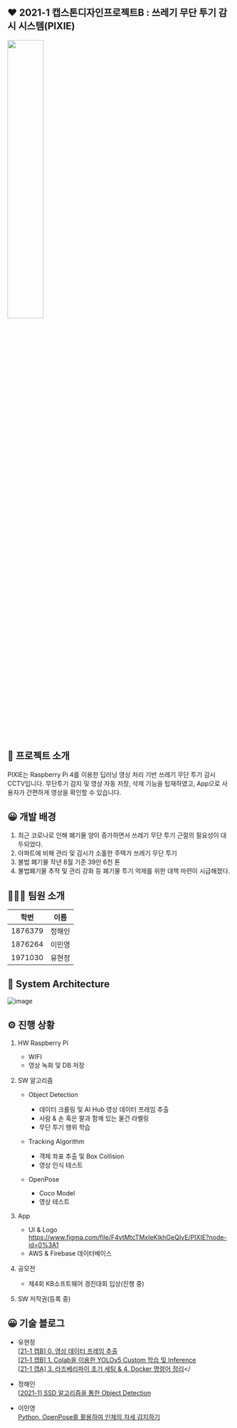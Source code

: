 ## ❤️ 2021-1 캡스톤디자인프로젝트B : 쓰레기 무단 투기 감시 시스템(PIXIE)
<img src="https://user-images.githubusercontent.com/67186222/120105425-c8506f80-c193-11eb-8533-0be46aef75b4.jpg" width="40%">

## 📖 프로젝트 소개
PIXIE는 Raspberry Pi 4를 이용한 딥러닝 영상 처리 기반 쓰레기 무단 투기 감시 CCTV입니다.
무단투기 감지 및 영상 자동 저장, 삭제 기능을 탑재하였고, App으로 사용자가 간편하게 영상을 확인할 수 있습니다.

## 😀 개발 배경
 1. 최근 코로나로 인해 폐기물 양이 증가하면서 쓰레기 무단 투기 근절의 필요성이 대두되었다.
 2. 아파트에 비해 관리 및 감시가 소홀한 주택가 쓰레기 무단 투기
 3. 불법 폐기물 작년 8월 기준 39만 6천 톤
 4. 불법폐기물 추적 및 관리 강화 등 폐기물 투기 억제를 위한 대책 마련이 시급해졌다.

## 👨‍👩‍👦 팀원 소개
|학번|이름|
|------|---|
|1876379|정해인|
|1876264|이민영|
|1971030|유현정|

## 📲 System Architecture
![image](https://user-images.githubusercontent.com/67186222/141682460-11b75f69-d0f4-44aa-94a5-d3024348288f.png)


## ⚙️ 진행 상황
  1. HW Raspberry Pi
      - WIFI
      - 영상 녹화 및 DB 저장

  2. SW 알고리즘
      * Object Detection
        - 데이터 크롤링 및 AI Hub 영상 데이터 프레임 추출
        - 사람 & 손 혹은 팔과 함께 있는 물건 라벨링
        - 무단 투기 행위 학습
      
      * Tracking Algorithm
        - 객체 좌표 추출 및 Box Collision
        - 영상 인식 테스트
      
      * OpenPose
        - Coco Model
        - 영상 테스트

  3. App
      - UI & Logo https://www.figma.com/file/F4vtMtcTMxIeKlkhGeQIvE/PIXIE?node-id=0%3A1
      - AWS & Firebase 데이터베이스

  4. 공모전
      * 제4회 KB소프트웨어 경진대회 입상(진행 중)
  
  5. SW 저작권(등록 중)

## 😀 기술 블로그
- 유현정</br>
[[21-1 캡B] 0. 영상 데이터 프레임 추출](https://whyou-story.tistory.com/34)</br>
[[21-1 캡B] 1. Colab을 이용한 YOLOv5 Custom 학습 및 Inference](https://whyou-story.tistory.com/35)</br>
[[21-1 캡A] 3. 라즈베리파이 초기 세팅 & 4. Docker 명령어 정리](https://whyou-story.tistory.com/45)</

- 정해인</br>
[[2021-1] SSD 알고리즘을 통한 Object Detection](https://study-ai-eun.tistory.com/1)</br>

- 이민영</br>
[Python, OpenPose를 활용하여 인체의 자세 감지하기](https://mignon-cs.tistory.com/2)

